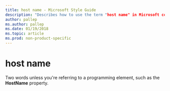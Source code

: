 ```yaml
---
title: host name - Microsoft Style Guide
description: "Describes how to use the term "host name" in Microsoft content.
author: pallep
ms.author: pallep
ms.date: 01/19/2018
ms.topic: article
ms.prod: non-product-specific
---
```


# host name

Two words unless you're referring to a programming element, such as the **HostName** property.
